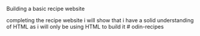 Building a basic recipe website 

completing the recipe website i will show that i have a solid understanding of HTML as i will only be using HTML to build it # odin-recipes
